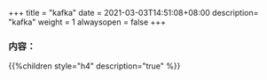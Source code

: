 +++
title = "kafka"
date =  2021-03-03T14:51:08+08:00
description= "kafka"
weight = 1
alwaysopen = false
+++

### 内容：

{{%children style="h4" description="true" %}}
